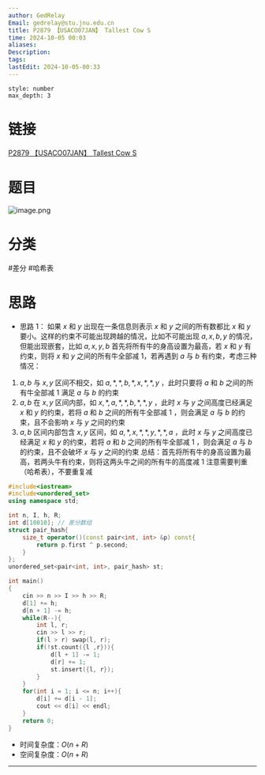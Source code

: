 ```yaml
---
author: GedRelay
Email: gedrelay@stu.jnu.edu.cn
title: P2879 【USACO07JAN】 Tallest Cow S
time: 2024-10-05 00:03
aliases: 
Description: 
tags: 
lastEdit: 2024-10-05-00:33
---
```


```toc
style: number
max_depth: 3
```

# 链接
[P2879 【USACO07JAN】 Tallest Cow S](https://www.luogu.com.cn/problem/P2879) 

# 题目
![image.png](https://ged-pic-bed.oss-cn-guangzhou.aliyuncs.com/img/202410050003270.png)


# 分类
#差分 #哈希表 

# 思路
- 思路 1：
如果 ${x }$ 和 ${y }$ 出现在一条信息则表示 ${x }$ 和 ${y }$ 之间的所有数都比 ${x }$ 和 ${y }$ 要小。这样的约束不可能出现跨越的情况，比如不可能出现 ${a,x,b,y }$ 的情况，但能出现嵌套，比如 ${a,x,y,b }$ 
首先将所有牛的身高设置为最高，若 ${x }$ 和 ${y }$ 有约束，则将 ${x }$ 和 ${y }$ 之间的所有牛全部减 ${1 }$，若再遇到 ${a }$ 与 ${b }$ 有约束，考虑三种情况：
1. ${a,b }$ 与 ${x,y }$ 区间不相交，如 ${a,*,*,b,*,x,*,*,y }$ ，此时只要将 ${a }$ 和 ${b }$ 之间的所有牛全部减 ${1 }$ 满足 ${a }$ 与 ${b }$ 的约束
2. ${a,b }$ 在 ${x,y }$ 区间内部，如 ${x,*,a,*,*,b,*,*,y }$ ，此时 ${x }$ 与 ${y }$ 之间高度已经满足 ${x }$ 和 ${y }$ 的约束，若将 ${a }$ 和 ${b }$ 之间的所有牛全部减 ${1 }$ ，则会满足 ${a }$ 与 ${b }$ 的约束，且不会影响 ${x }$ 与 ${y }$ 之间的约束
3. ${a,b }$ 区间内部包含 ${x,y }$ 区间，如 ${a,*,x,*,*,y,*,*,a }$ ，此时 ${x }$ 与 ${y }$ 之间高度已经满足 ${x }$ 和 ${y }$ 的约束，若将 ${a }$ 和 ${b }$ 之间的所有牛全部减 ${1 }$ ，则会满足 ${a }$ 与 ${b }$ 的约束，且不会破坏 ${x }$ 与 ${y }$ 之间的约束
总结：首先将所有牛的身高设置为最高，若两头牛有约束，则将这两头牛之间的所有牛的高度减 ${1 }$ 
注意需要判重（哈希表），不要重复减


```cpp
#include<iostream>
#include<unordered_set>
using namespace std;

int n, I, h, R;
int d[10010]; // 差分数组
struct pair_hash{
    size_t operator()(const pair<int, int> &p) const{
        return p.first ^ p.second;
    }
};
unordered_set<pair<int, int>, pair_hash> st;

int main()
{
    cin >> n >> I >> h >> R;
    d[1] += h;
    d[n + 1] -= h;
    while(R--){
        int l, r;
        cin >> l >> r;
        if(l > r) swap(l, r);
        if(!st.count({l ,r})){
            d[l + 1] -= 1;
            d[r] += 1;
            st.insert({l, r});
        }
    }
    for(int i = 1; i <= n; i++){
        d[i] += d[i - 1];
        cout << d[i] << endl;
    }
	return 0;
}
```


- 时间复杂度：${O\left( n+R \right)  }$ 
- 空间复杂度：${O\left( n+R \right)  }$ 


---

